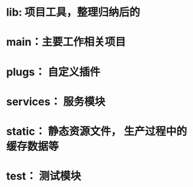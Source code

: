 # lib: 项目工具，整理归纳后的
# main：主要工作相关项目
# plugs： 自定义插件
# services： 服务模块
# static： 静态资源文件， 生产过程中的缓存数据等
# test： 测试模块